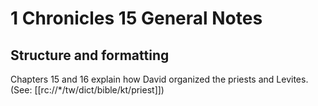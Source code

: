 # 1 Chronicles 15 General Notes
## Structure and formatting

Chapters 15 and 16 explain how David organized the priests and Levites. (See: [[rc://*/tw/dict/bible/kt/priest]])